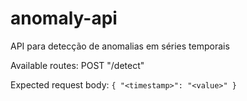 # anomaly-api

API para detecção de anomalias em séries temporais

Available routes:
  POST "/detect"
  
Expected request body:
    `{
      "<timestamp>": "<value>"
    }`
